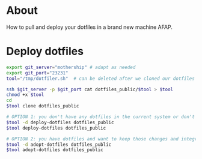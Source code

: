 # About

How to pull and deploy your dotfiles in a brand new machine AFAP.

# Deploy dotfiles

```bash
export git_server="mothership" # adapt as needed
export git_port="23231"
tool="/tmp/dotfiler.sh"  # can be deleted after we cloned our dotfiles

ssh $git_server -p $git_port cat dotfiles_public/$tool > $tool
chmod +x $tool
cd
$tool clone dotfiles_public

# OPTION 1: you don't have any dotfiles in the current system or don't mind overwriting them
$tool -d deploy-dotfiles dotfiles_public
$tool deploy-dotfiles dotfiles_public

# OPTION 2: you have dotfiles and want to keep those changes and integrate them with the dotfiles repo
$tool -d adopt-dotfiles dotfiles_public
$tool adopt-dotfiles dotfiles_public
```

